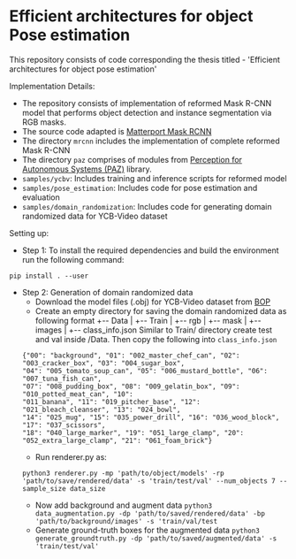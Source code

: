 # Efficient architectures for object Pose estimation

This repository consists of code corresponding the thesis titled - 'Efficient architectures for object pose estimation'


Implementation Details:

* The repository consists of implementation of reformed Mask R-CNN model that performs object detection and instance segmentation via RGB masks.
* The source code adapted is [Matterport Mask RCNN](https://github.com/matterport/Mask_RCNN)
* The directory `mrcnn` includes the implementation of complete reformed Mask R-CNN
* The directory  `paz` comprises of modules from [Perception for Autonomous Systems (PAZ)](https://github.com/oarriaga/paz) library.
* `samples/ycbv`: Includes training and inference scripts for reformed model
* `samples/pose_estimation`: Includes code for pose estimation and evaluation
* `samples/domain_randomization`: Includes code for generating domain randomized data for YCB-Video dataset


Setting up:

* Step 1: To install the required dependencies and build the environment run the following command:

`pip install . --user` 

* Step 2: Generation of domain randomized data
  - Download the model files (.obj) for YCB-Video dataset from [BOP](http://ptak.felk.cvut.cz/6DB/public/bop_datasets/ycbv_models.zip) 
  - Create an empty directory for saving the domain randomized data as following format
    +-- Data
    | +-- Train
      | +-- rgb
      | +-- mask
      | +-- images
    | +-- class_info.json
   Similar to Train/ directory create test and val inside /Data. Then copy the following into `class_info.json`
   ```
   {"00": "background", "01": "002_master_chef_can", "02": "003_cracker_box", "03": "004_sugar_box", 
   "04": "005_tomato_soup_can", "05": "006_mustard_bottle", "06": "007_tuna_fish_can", 
   "07": "008_pudding_box", "08": "009_gelatin_box", "09": "010_potted_meat_can", "10": 
   "011_banana", "11": "019_pitcher_base", "12": "021_bleach_cleanser", "13": "024_bowl", 
   "14": "025_mug", "15": "035_power_drill", "16": "036_wood_block", "17": "037_scissors", 
   "18": "040_large_marker", "19": "051_large_clamp", "20": "052_extra_large_clamp", "21": "061_foam_brick"}
   ```
  - Run renderer.py as: 
  ```
  python3 renderer.py -mp 'path/to/object/models' -rp 'path/to/save/rendered/data' -s 'train/test/val' --num_objects 7 --sample_size data_size
  ```
  - Now add background and augment data
    `python3 data_augmentation.py -dp 'path/to/saved/rendered/data' -bp 'path/to/background/images' -s 'train/val/test`
  - Generate ground-truth boxes for the augmented data
    `python3 generate_groundtruth.py -dp 'path/to/saved/augmented/data' -s 'train/test/val'`
